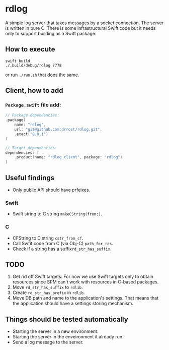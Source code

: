 # rdlog

A simple log server that takes messages by a socket connection. The server is 
written in pure C. There is some infrastructural Swift code but it needs only
to support building as a Swift package.

## How to execute
```shell
swift build
./.build/debug/rdlog 7778
```

or run `./run.sh` that does the same.

## Client, how to add

### `Package.swift` file add:
```swift
// Package dependencies:
.package(
    name: "rdlog",
    url: "git@github.com:drrost/rdlog.git",
    .exact("0.0.1")
)

// Target dependencies:
dependencies: [
    .product(name: "rdlog_client", package: "rdlog")
]
```

## Useful findings
* Only public API should have prfeixes.

### Swift
* Swift string to C string `makeCString(from:)`.

### C
* CFString to C string `cstr_from_cf`.
* Call Swfit code from C (via Obj-C) `path_for_res`.
* Check if a string has a suffix`rd_str_has_suffix`.

## TODO

1. Get rid off Swift targets. For now we use Swift targets only to obtain
resources since SPM can't work with resources in C-based packages.
2. Move `rd_str_has_suffix` to `rdlib`.
3. Create `rd_str_has_prefix` in `rdlib`.
4. Move DB path and name to the application's settings. That means that the
application should have a settings storing mechanism.

## Things should be tested automatically
* Starting the server in a new environment.
* Starting the server in the enveironment it already run.
* Send a log message to the server.

